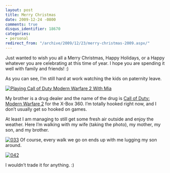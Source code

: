 ```yaml
---
layout: post
title: Merry Christmas
date: 2009-12-24 -0800
comments: true
disqus_identifier: 18670
categories:
- personal
redirect_from: "/archive/2009/12/23/merry-christmas-2009.aspx/"
---
```


Just wanted to wish you all a Merry Christmas, Happy Holidays, or a
Happy whatever you are celebrating at this time of year. I hope you are
spending it well with family and friends! :)

As you can see, I’m still hard at work watching the kids on paternity
leave.

[![Playing Call of Duty Modern Warfare 2 With
Mia](http://haacked.com/images/haacked_com/WindowsLiveWriter/MerryChristmas_147FA/024_thumb.jpg "Playing Call of Duty Modern Warfare 2 With Mia")](http://haacked.com/images/haacked_com/WindowsLiveWriter/MerryChristmas_147FA/024.jpg)

My brother is a drug dealer and the name of the drug is [Call of Duty:
Modern Warfare
2](http://www.amazon.com/gp/product/B00267S2A0?ie=UTF8&tag=youvebeenhaac-20&linkCode=as2&camp=1789&creative=390957&creativeASIN=B00267S2A0 "Call of Duty Modern Warfare 2 at Amazon.com")
for the X-Box 360. I’m totally hooked right now, and I don’t usually get
so hooked on games.

At least I am managing to still get some fresh air outside and enjoy the
weather. Here I’m walking with my wife (taking the photo), my mother, my
son, and my brother.

[![033](http://haacked.com/images/haacked_com/WindowsLiveWriter/MerryChristmas_147FA/033_thumb.jpg "033")](http://haacked.com/images/haacked_com/WindowsLiveWriter/MerryChristmas_147FA/033.jpg)
Of course, every walk we go on ends up with me lugging my son around.

[![042](http://haacked.com/images/haacked_com/WindowsLiveWriter/MerryChristmas_147FA/042_thumb.jpg "042")](http://haacked.com/images/haacked_com/WindowsLiveWriter/MerryChristmas_147FA/042.jpg)

I wouldn’t trade it for anything. :)

